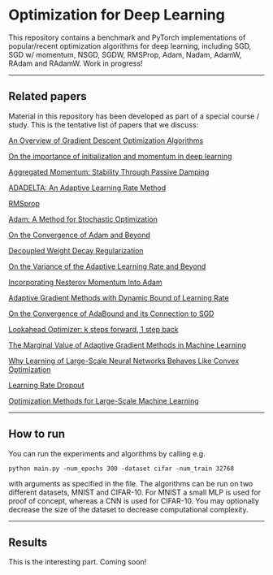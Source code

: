 # Optimization for Deep Learning

This repository contains a benchmark and PyTorch implementations of popular/recent optimization algorithms for deep learning, including SGD, SGD w/ momentum, NSGD, SGDW, RMSProp, Adam, Nadam, AdamW, RAdam and RAdamW. Work in progress!

_____


## Related papers

Material in this repository has been developed as part of a special course / study. This is the tentative list of papers that we discuss:

[An Overview of Gradient Descent Optimization Algorithms](https://arxiv.org/abs/1609.04747)

[On the importance of initialization and momentum in deep learning](https://www.cs.toronto.edu/~fritz/absps/momentum.pdf)

[Aggregated Momentum: Stability Through Passive Damping](https://arxiv.org/abs/1804.00325)

[ADADELTA: An Adaptive Learning Rate Method](https://arxiv.org/abs/1212.5701)

[RMSprop](http://www.cs.toronto.edu/~tijmen/csc321/slides/lecture_slides_lec6.pdf)

[Adam: A Method for Stochastic Optimization](https://arxiv.org/abs/1412.6980)

[On the Convergence of Adam and Beyond](https://arxiv.org/abs/1904.09237)

[Decoupled Weight Decay Regularization](https://arxiv.org/abs/1711.05101)

[On the Variance of the Adaptive Learning Rate and Beyond](https://arxiv.org/abs/1908.03265v1)

[Incorporating Nesterov Momentum Into Adam](https://openreview.net/pdf?id=OM0jvwB8jIp57ZJjtNEZ)

[Adaptive Gradient Methods with Dynamic Bound of Learning Rate](https://arxiv.org/abs/1902.09843)

[On the Convergence of AdaBound and its Connection to SGD](https://arxiv.org/abs/1908.04457v1)

[Lookahead Optimizer: k steps forward, 1 step back](https://arxiv.org/abs/1907.08610)

[The Marginal Value of Adaptive Gradient Methods in Machine Learning](https://arxiv.org/abs/1705.08292)

[Why Learning of Large-Scale Neural Networks Behaves Like Convex Optimization](https://arxiv.org/abs/1903.02140v1)

[Learning Rate Dropout](https://arxiv.org/abs/1912.00144)

[Optimization Methods for Large-Scale Machine Learning](https://arxiv.org/abs/1606.04838)


_____


## How to run

You can run the experiments and algorithms by calling e.g.

```python main.py -num_epochs 300 -dataset cifar -num_train 32768 ```

with arguments as specified in the file. The algorithms can be run on two different datasets, MNIST and CIFAR-10. For MNIST a small MLP is used for proof of concept, whereas a CNN is used for CIFAR-10. You may optionally decrease the size of the dataset to decrease computational complexity.

_____


## Results

This is the interesting part. Coming soon!
